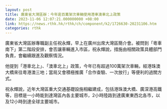```yaml
---
layout: post
title: 廣東省大灣區辦：今年逾百萬架次車輛使用港車澳車北上政策
date: 2023-11-06 12:07:21.000000000 +08:00
link: https://news.rthk.hk/rthk/ch/component/k2/1726630-20231106.htm
categories: rthk
---
```


廣東省大灣區辦專職副主任祝永輝，早上在廣州出席大灣區簡介會。被問到「粵車南下」第二階段安排，會否讓車輛進入市區，祝永輝說，措施由相關政策具體部門負責，會繼續跟進及觀察情況。

他提到「港車北上」、「澳車北上」政策，今年已有超過100萬架次車輛，經港珠澳大橋來往粵港澳三地；當局又會積極推廣「合作查驗、一次放行」等便利的過關方式。

祝永輝說，近年大灣區重大交通基礎設施相繼建成，包括港珠澳大橋、廣深港高鐵等，目標是一小時能到達灣區內各主要城市，2小時陸路到達廣東東西北各市，以及12小時到達全球主要城市。

